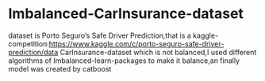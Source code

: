 # Imbalanced-CarInsurance-dataset
dataset is Porto Seguro’s Safe Driver Prediction,that is a kaggle-competition:https://www.kaggle.com/c/porto-seguro-safe-driver-prediction/data
CarInsurance-dataset which is not balanced,I used different algorithms of Imbalanced-learn-packages to make it balance,an finally model was created by catboost
